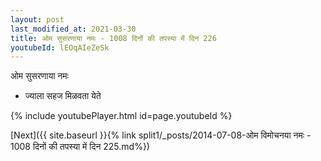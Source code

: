 ```yaml
---
layout: post
last_modified_at: 2021-03-30
title: ओम सुसरणाया नमः - 1008 दिनों की तपस्या में दिन 226
youtubeId: lEOqAIeZeSk
---
```

 
 
 ओम सुसरणाया नमः  
 
 -  ज्याला सहज मिळवता येते 
 
  
 
  
 
 
 
 
 
 


{% include youtubePlayer.html id=page.youtubeId %}
 
[Next]({{ site.baseurl }}{% link  split1/_posts/2014-07-08-ओम विमोचनया नमः - 1008 दिनों की तपस्या में दिन 225.md%})
 
